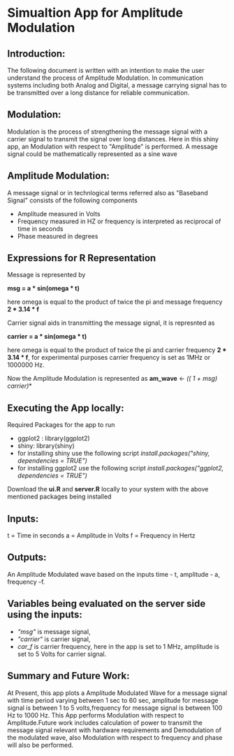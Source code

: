 # Simualtion App for Amplitude Modulation

## Introduction:

The following document is written with an intention to make the user understand the process of Amplitude Modulation. In communication systems including both Analog and Digital, a message carrying signal has to be transmitted over a long distance for reliable communication.

## Modulation:

Modulation is the process of strengthening the message signal with a carrier signal to transmit the signal over long distances. Here in this shiny app, an Modulation with respect to "Amplitude" is performed. A message signal could be mathematically represented as a sine wave

## Amplitude Modulation:

A message signal or in technlogical terms referred also as "Baseband Signal"
consists of the following components

- Amplitude measured in Volts
- Frequency measured in HZ or frequency is interpreted as reciprocal of time in seconds
- Phase measured in degrees

## Expressions for R Representation

Message is represented by 

**msg = a * sin(omega * t)**

here omega is equal to the product of twice the pi and message frequency 
**2 * 3.14 * f**

Carrier signal aids in transmitting the message signal, it is represnted as

**carrier = a * sin(omega * t)**

here omega is equal to the product of twice the pi and carrier frequency 
**2 * 3.14 * f**, for experimental purposes carrier frequency is set as 1MHz or 1000000 Hz.

Now the Amplitude Modulation is represented as
**am_wave** <- **(( 1 + msg)* carrier)**


## Executing the App locally:

Required Packages for the app to run
- ggplot2 : library(ggplot2)
- shiny: library(shiny)
- for installing shiny use the following script *install.packages("shiny, dependencies = TRUE")*
- for installing ggplot2 use the following script *install.packages("ggplot2, dependencies = TRUE")*

Download the **ui.R** and **server.R** locally to your system with the above mentioned packages being installed


## Inputs: 

t = Time in seconds
a = Amplitude in Volts
f = Frequency in Hertz

## Outputs:

An Amplitude Modulated wave based on the inputs time - t, amplitude - a, frequency -f.

## Variables being evaluated on the server side using the inputs:

- *"msg"* is message signal,
- *"carrier"* is carrier signal,
- *car_f* is carrier frequency, here in the app is set to 1 MHz, amplitude is set to 5 Volts for carrier signal.

## Summary and Future Work:

At Present, this app plots a Amplitude Modulated Wave for a message signal with time period varying between 1 sec to 60 sec,
amplitude for message signal is between 1 to 5 volts,frequency for message signal is between 100 Hz to 1000 Hz. This App performs Modulation with respect to Amplitude.Future work includes calculation of power to transmit the message signal relevant with hardware requirements and Demodulation of the modulated wave, also Modulation with respect to frequency and phase will also be performed.


